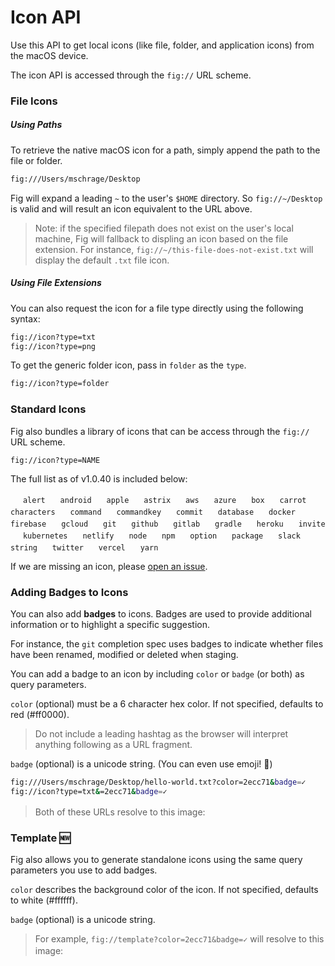 # Icon API

Use this API to get local icons (like file, folder, and application icons) from the macOS device.

The icon API is accessed through the `fig://` URL scheme. 

### File Icons

##### Using Paths
To retrieve the native macOS icon for a path, simply append the path to the file or folder.

```bash
fig:///Users/mschrage/Desktop
```

Fig will expand a leading `~` to the user's `$HOME` directory. So `fig://~/Desktop` is valid and will result an icon equivalent to the URL above. 

> Note: if the specified filepath does not exist on the user's local machine, Fig will fallback to displing an icon based on the file extension. For instance, `fig://~/this-file-does-not-exist.txt` will display the default `.txt` file icon.


##### Using File Extensions

You can also request the icon for a file type directly using the following syntax:
```bash
fig://icon?type=txt
fig://icon?type=png
``` 

To get the generic folder icon, pass in `folder` as the `type`. 
```bash
fig://icon?type=folder
```
### Standard Icons

Fig also bundles a library of icons that can be access through the `fig://` URL scheme. 

`fig://icon?type=NAME` 

The full list as of v1.0.40 is included below:

<img width="16px" height="16px" src="/docAssets/autocomplete/icons/alert.png"> `alert`
<img width="16px" height="16px" src="/docAssets/autocomplete/icons/android.png"> `android`
<img width="16px" height="16px" src="/docAssets/autocomplete/icons/apple.png"> `apple`
<img width="16px" height="16px" src="/docAssets/autocomplete/icons/astrix.png"> `astrix`
<img width="16px" height="16px" src="/docAssets/autocomplete/icons/aws.png"> `aws`
<img width="16px" height="16px" src="/docAssets/autocomplete/icons/azure.png"> `azure`
<img width="16px" height="16px" src="/docAssets/autocomplete/icons/box.png"> `box`
<img width="16px" height="16px" src="/docAssets/autocomplete/icons/carrot.png"> `carrot`
<img width="16px" height="16px" src="/docAssets/autocomplete/icons/characters.png"> `characters`
<img width="16px" height="16px" src="/docAssets/autocomplete/icons/command.png"> `command`
<img width="16px" height="16px" src="/docAssets/autocomplete/icons/commandkey.png"> `commandkey`
<img width="16px" height="16px" src="/docAssets/autocomplete/icons/commit.png"> `commit`
<img width="16px" height="16px" src="/docAssets/autocomplete/icons/database.png"> `database`
<img width="16px" height="16px" src="/docAssets/autocomplete/icons/docker.png"> `docker`
<img width="16px" height="16px" src="/docAssets/autocomplete/icons/firebase.png"> `firebase`
<img width="16px" height="16px" src="/docAssets/autocomplete/icons/gcloud.png"> `gcloud`
<img width="16px" height="16px" src="/docAssets/autocomplete/icons/git.png"> `git`
<img width="16px" height="16px" src="/docAssets/autocomplete/icons/github.png"> `github`
<img width="16px" height="16px" src="/docAssets/autocomplete/icons/gitlab.png"> `gitlab`
<img width="16px" height="16px" src="/docAssets/autocomplete/icons/gradle.png"> `gradle`
<img width="16px" height="16px" src="/docAssets/autocomplete/icons/heroku.png"> `heroku`
<img width="16px" height="16px" src="/docAssets/autocomplete/icons/invite.png"> `invite`
<img width="16px" height="16px" src="/docAssets/autocomplete/icons/kubernetes.png"> `kubernetes`
<img width="16px" height="16px" src="/docAssets/autocomplete/icons/netlify.png"> `netlify`
<img width="16px" height="16px" src="/docAssets/autocomplete/icons/node.png"> `node`
<img width="16px" height="16px" src="/docAssets/autocomplete/icons/npm.png"> `npm`
<img width="16px" height="16px" src="/docAssets/autocomplete/icons/option.png"> `option`
<img width="16px" height="16px" src="/docAssets/autocomplete/icons/package.png"> `package`
<img width="16px" height="16px" src="/docAssets/autocomplete/icons/slack.png"> `slack`
<img width="16px" height="16px" src="/docAssets/autocomplete/icons/string.png"> `string`
<img width="16px" height="16px" src="/docAssets/autocomplete/icons/twitter.png"> `twitter`
<img width="16px" height="16px" src="/docAssets/autocomplete/icons/vercel.png"> `vercel`
<img width="16px" height="16px" src="/docAssets/autocomplete/icons/yarn.png"> `yarn`

If we are missing an icon, please [open an issue](https://github.com/withfig/fig).

### Adding Badges to Icons

You can also add **badges** to icons. Badges are used to provide additional information or to highlight a specific suggestion. 

For instance, the `git` completion spec uses badges to indicate whether files have been renamed, modified or deleted when staging.

You can add a badge to an icon by including `color` or `badge` (or both) as query parameters. 

`color` (optional) must be a 6 character hex color. If not specified, defaults to red (#ff0000).

> Do not include a leading hashtag as the browser will interpret anything following as a URL fragment. 

`badge` (optional) is a unicode string. (You can even use emoji! 🎉)



```bash
fig:///Users/mschrage/Desktop/hello-world.txt?color=2ecc71&badge=✓
fig://icon?type=txt&=2ecc71&badge=✓
```
> Both of these URLs resolve to this image: 
> <img width="16px" height="16px" src="/docAssets/autocomplete/icons/txt-with-check.png">


### Template 🆕

Fig also allows you to generate standalone icons using the same query parameters you use to add badges. 

`color` describes the background color of the icon. If not specified, defaults to white (#ffffff).

`badge` (optional) is a unicode string.

> For example, `fig://template?color=2ecc71&badge=✓` will resolve to this image:
> <img width="16px" height="16px" src="/docAssets/autocomplete/icons/template-check.png">
